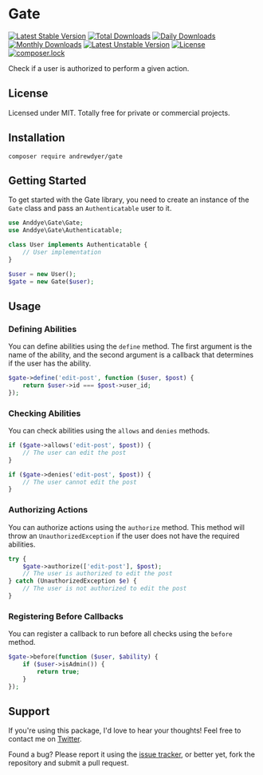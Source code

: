 # Gate

[![Latest Stable Version](https://poser.pugx.org/andrewdyer/gate/v/stable)](https://packagist.org/packages/andrewdyer/gate)
[![Total Downloads](https://poser.pugx.org/andrewdyer/gate/downloads)](https://packagist.org/packages/andrewdyer/gate)
[![Daily Downloads](https://poser.pugx.org/andrewdyer/gate/d/daily)](https://packagist.org/packages/andrewdyer/gate)
[![Monthly Downloads](https://poser.pugx.org/andrewdyer/gate/d/monthly)](https://packagist.org/packages/andrewdyer/gate)
[![Latest Unstable Version](https://poser.pugx.org/andrewdyer/gate/v/unstable)](https://packagist.org/packages/andrewdyer/gate)
[![License](https://poser.pugx.org/andrewdyer/gate/license)](https://packagist.org/packages/andrewdyer/gate)
[![composer.lock](https://poser.pugx.org/andrewdyer/gate/composerlock)](https://packagist.org/packages/andrewdyer/gate)

Check if a user is authorized to perform a given action.

## License
Licensed under MIT. Totally free for private or commercial projects.

## Installation
```text
composer require andrewdyer/gate
```

## Getting Started

To get started with the Gate library, you need to create an instance of the `Gate` class and pass an `Authenticatable` user to it.

```php
use Anddye\Gate\Gate;
use Anddye\Gate\Authenticatable;

class User implements Authenticatable {
    // User implementation
}

$user = new User();
$gate = new Gate($user);
```

## Usage

### Defining Abilities

You can define abilities using the `define` method. The first argument is the name of the ability, and the second argument is a callback that determines if the user has the ability.

```php
$gate->define('edit-post', function ($user, $post) {
    return $user->id === $post->user_id;
});
```

### Checking Abilities

You can check abilities using the `allows` and `denies` methods.

```php
if ($gate->allows('edit-post', $post)) {
    // The user can edit the post
}

if ($gate->denies('edit-post', $post)) {
    // The user cannot edit the post
}
```

### Authorizing Actions

You can authorize actions using the `authorize` method. This method will throw an `UnauthorizedException` if the user does not have the required abilities.

```php
try {
    $gate->authorize(['edit-post'], $post);
    // The user is authorized to edit the post
} catch (UnauthorizedException $e) {
    // The user is not authorized to edit the post
}
```

### Registering Before Callbacks

You can register a callback to run before all checks using the `before` method.

```php
$gate->before(function ($user, $ability) {
    if ($user->isAdmin()) {
        return true;
    }
});
```

## Support
If you're using this package, I'd love to hear your thoughts! Feel free to contact me on [Twitter](https://twitter.com/andyer92).

Found a bug? Please report it using the [issue tracker](https://github.com/andrewdyer/gate/issues), or better yet, fork the repository and submit a pull request.